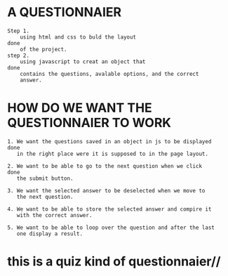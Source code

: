 # A QUESTIONNAIER

    Step 1.
        using html and css to buld the layout                                done
        of the project.
    step 2.
        using javascript to creat an object that                             done
        contains the questions, avalable options, and the correct
        answer.
# HOW DO WE WANT THE QUESTIONNAIER TO WORK

    1. We want the questions saved in an object in js to be displayed          done
       in the right place were it is supposed to in the page layout.

    2. We want to be able to go to the next question when we click             done
       the submit button.

    3. We want the selected answer to be deselected when we move to
       the next question.

    4. We want to be able to store the selected answer and compire it
       with the correct answer.

    5. We want to be able to loop over the question and after the last
       one display a result.

# this is a quiz kind of questionnaier//